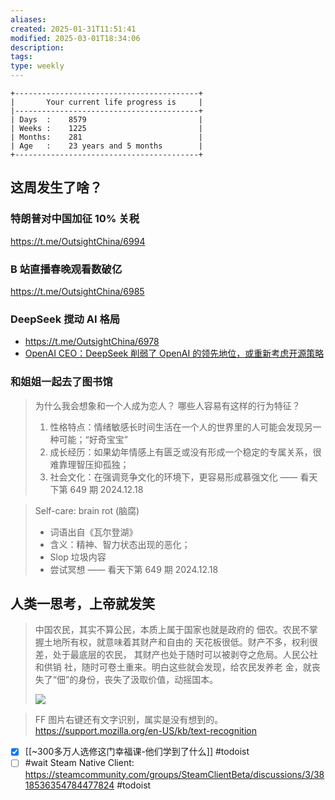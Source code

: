 ```yaml
---
aliases: 
created: 2025-01-31T11:51:41
modified: 2025-03-01T18:34:06
description: 
tags: 
type: weekly
---
```


```shell
+-----------------------------------------+
|       Your current life progress is     |
|-----------------------------------------+
| Days  :    8579                         |
| Weeks :    1225                         |
| Months:    281                          |
| Age   :    23 years and 5 months        |
+-----------------------------------------+
```

## 这周发生了啥？

### **特朗普对中国加征 10% 关税**

https://t.me/OutsightChina/6994

### B 站直播春晚观看数破亿

https://t.me/OutsightChina/6985

### DeepSeek 搅动 AI 格局

- https://t.me/OutsightChina/6978
- [OpenAI CEO：DeepSeek 削弱了 OpenAI 的领先地位，或重新考虑开源策略](https://readhub.cn/topic/8gc9b0AeNbU)

### 和姐姐一起去了图书馆

> 为什么我会想象和一个人成为恋人？
> 哪些人容易有这样的行为特征？
> 1. 性格特点：情绪敏感长时间生活在一个人的世界里的人可能会发现另一种可能；“好奇宝宝”
> 2. 成长经历：如果幼年情感上有匮乏或没有形成一个稳定的专属关系，很难靠理智压抑孤独；
> 3. 社会文化：在强调竞争文化的环境下，更容易形成慕强文化
> —— 看天下第 649 期 2024.12.18

> Self-care: brain rot (脑腐)
> * 词语出自《瓦尔登湖》
> * 含义：精神、智力状态出现的恶化；
> * Slop 垃圾内容
> * 尝试冥想
> —— 看天下第 649 期 2024.12.18

## 人类一思考，上帝就发笑

> 中国农民，其实不算公民，本质上属于国家也就是政府的 佃农。农民不掌握土地所有权，就意味着其财产和自由的 天花板很低。财产不多，权利很差，处于最底层的农民， 其财产也处于随时可以被剥夺之危局。人民公社和供销 社，随时可卷土重来。明白这些就会发现，给农民发养老 金，就丧失了“佃”的身份，丧失了汲取价值，动摇国本。
>
> ![](https://x.com/whyyoutouzhele/status/1886038979927220272)

> FF 图片右键还有文字识别，属实是没有想到的。
> https://support.mozilla.org/en-US/kb/text-recognition

- [x] [[~300多万人选修这门幸福课-他们学到了什么]] #todoist
- [ ] #wait Steam Native Client: https://steamcommunity.com/groups/SteamClientBeta/discussions/3/3818536354784477824 #todoist
